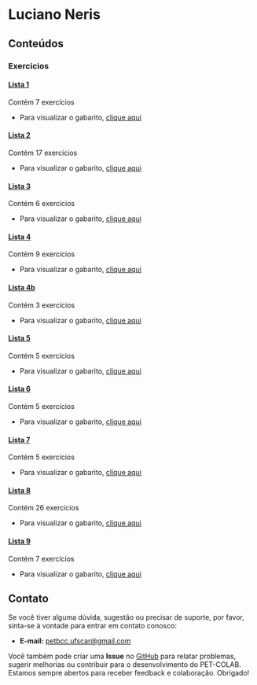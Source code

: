 # Luciano Neris

## Conteúdos

### Exercicios

#### [Lista 1](/materias/Arq1/Neris/exercicios/lista1.md)
  
Contém 7 exercícios

- Para visualizar o gabarito, [clique aqui](/materias/Arq1/Neris/exercicios/lista1-gabarito.md)

#### [Lista 2](/materias/Arq1/Neris/exercicios/lista2.md)
  
Contém 17 exercícios

- Para visualizar o gabarito, [clique aqui](/materias/Arq1/Neris/exercicios/lista2-gabarito.md)


#### [Lista 3](/materias/Arq1/Neris/exercicios/lista3.md)
  
Contém 6 exercícios

- Para visualizar o gabarito, [clique aqui](/materias/Arq1/Neris/exercicios/lista3-gabarito.md)


#### [Lista 4](/materias/Arq1/Neris/exercicios/lista4.md)
  
Contém 9 exercícios

- Para visualizar o gabarito, [clique aqui](/materias/Arq1/Neris/exercicios/lista4-gabarito.md)

#### [Lista 4b](/materias/Arq1/Neris/exercicios/lista4b.md)
  
Contém 3 exercícios

- Para visualizar o gabarito, [clique aqui](/materias/Arq1/Neris/exercicios/lista4b-gabarito.md)

#### [Lista 5](/materias/Arq1/Neris/exercicios/lista5.md)
  
Contém 5 exercícios

- Para visualizar o gabarito, [clique aqui](/materias/Arq1/Neris/exercicios/lista5-gabarito.md)

#### [Lista 6](/materias/Arq1/Neris/exercicios/lista6.md)
  
Contém 5 exercícios

- Para visualizar o gabarito, [clique aqui](/materias/Arq1/Neris/exercicios/lista6-gabarito.md)

#### [Lista 7](/materias/Arq1/Neris/exercicios/lista7.md)
  
Contém 5 exercícios

- Para visualizar o gabarito, [clique aqui](/materias/Arq1/Neris/exercicios/lista7-gabarito.md)

#### [Lista 8](/materias/Arq1/Neris/exercicios/lista8.md)
  
Contém 26 exercícios

- Para visualizar o gabarito, [clique aqui](/materias/Arq1/Neris/exercicios/lista8-gabarito.md)

#### [Lista 9](/materias/Arq1/Neris/exercicios/lista9.md)
  
Contém 7 exercícios

- Para visualizar o gabarito, [clique aqui](/materias/Arq1/Neris/exercicios/lista9-gabarito.md)

## Contato

Se você tiver alguma dúvida, sugestão ou precisar de suporte, por favor, sinta-se à vontade para entrar em contato conosco:

- **E-mail:** petbcc.ufscar@gmail.com

Você também pode criar uma **Issue** no [GitHub](https://github.com/petbccufscar/pet-colab/issues) para relatar problemas, sugerir melhorias ou contribuir para o desenvolvimento do PET-COLAB. Estamos sempre abertos para receber feedback e colaboração. Obrigado!